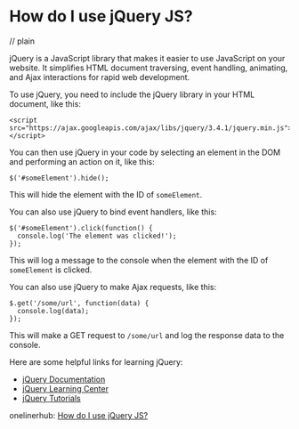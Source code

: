 # How do I use jQuery JS?
// plain

jQuery is a JavaScript library that makes it easier to use JavaScript on your website. It simplifies HTML document traversing, event handling, animating, and Ajax interactions for rapid web development.

To use jQuery, you need to include the jQuery library in your HTML document, like this:

```
<script src="https://ajax.googleapis.com/ajax/libs/jquery/3.4.1/jquery.min.js"></script>
```

You can then use jQuery in your code by selecting an element in the DOM and performing an action on it, like this:

```
$('#someElement').hide();
```

This will hide the element with the ID of `someElement`.

You can also use jQuery to bind event handlers, like this:

```
$('#someElement').click(function() {
  console.log('The element was clicked!');
});
```

This will log a message to the console when the element with the ID of `someElement` is clicked.

You can also use jQuery to make Ajax requests, like this:

```
$.get('/some/url', function(data) {
  console.log(data);
});
```

This will make a GET request to `/some/url` and log the response data to the console.

Here are some helpful links for learning jQuery:

- [jQuery Documentation](https://api.jquery.com/)
- [jQuery Learning Center](https://learn.jquery.com/)
- [jQuery Tutorials](https://www.tutorialrepublic.com/jquery-tutorial/)

onelinerhub: [How do I use jQuery JS?](https://onelinerhub.com/jquery/how-do-i-use-jquery-js)